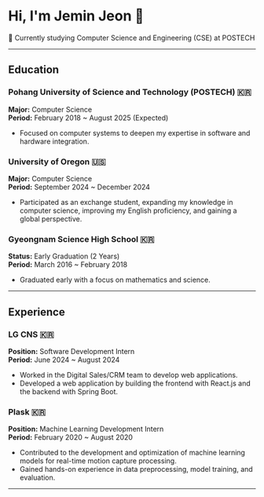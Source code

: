 # Hi, I'm Jemin Jeon 👋  
🌱 Currently studying Computer Science and Engineering (CSE) at POSTECH  

---

##  Education  

### Pohang University of Science and Technology (POSTECH) 🇰🇷  
**Major:** Computer Science  
**Period:** February 2018 ~ August 2025 (Expected)  
- Focused on computer systems to deepen my expertise in software and hardware integration.  

### University of Oregon 🇺🇸  
**Major:** Computer Science  
**Period:** September 2024 ~ December 2024  
- Participated as an exchange student, expanding my knowledge in computer science, improving my English proficiency, and gaining a global perspective.  

### Gyeongnam Science High School 🇰🇷  
**Status:** Early Graduation (2 Years)  
**Period:** March 2016 ~ February 2018  
- Graduated early with a focus on mathematics and science.

---

##  Experience  

### LG CNS 🇰🇷  
**Position:** Software Development Intern  
**Period:** June 2024 ~ August 2024  
- Worked in the Digital Sales/CRM team to develop web applications.  
- Developed a web application by building the frontend with React.js and the backend with Spring Boot.

### Plask 🇰🇷  
**Position:** Machine Learning Development Intern  
**Period:** February 2020 ~ August 2020  
- Contributed to the development and optimization of machine learning models for real-time motion capture processing.  
- Gained hands-on experience in data preprocessing, model training, and evaluation.  

---

<!-- Feel free to modify this section based on your needs -->
